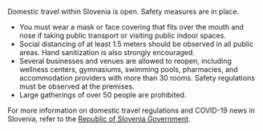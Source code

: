 Domestic travel within Slovenia is open. Safety measures are in place.

- You must wear a mask or face covering that fits over the mouth and nose if taking public transport or visiting public indoor spaces.
- Social distancing of at least 1.5 meters should be observed in all public areas. Hand sanitization is also strongly encouraged.
- Several businesses and venues are allowed to reopen, including wellness centers, gymnasiums, swimming pools, pharmacies, and accommodation providers with more than 30 rooms. Safety regulations must be observed at the premises.
- Large gatherings of over 50 people are prohibited.

For more information on domestic travel regulations and COVID-19 news in Slovenia, refer to the [Republic of Slovenia Government](https://www.gov.si/en/topics/coronavirus-disease-covid-19/measures-to-contain-the-spread-of-covid-19-infections/).
